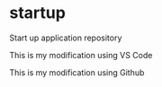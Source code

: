 # startup
Start up application repository

This is my modification using VS Code

This is my modification using Github
